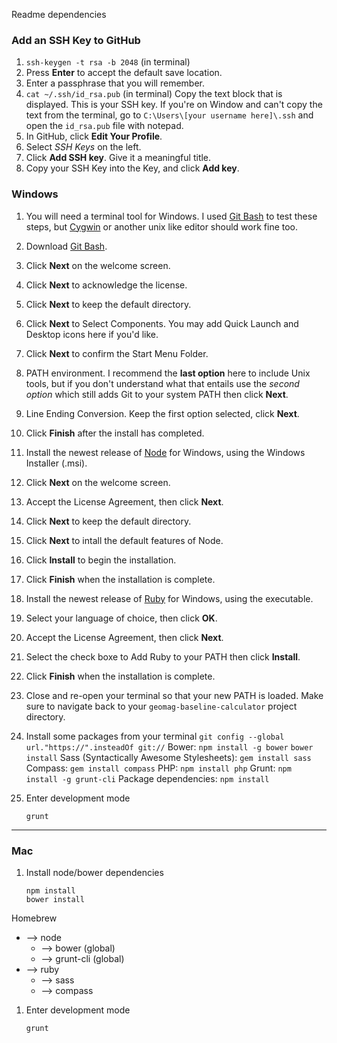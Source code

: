 Readme dependencies

### Add an SSH Key to GitHub ###

  1. `ssh-keygen -t rsa -b 2048` (in terminal)
  2. Press **Enter** to accept the default save location.
  3. Enter a passphrase that you will remember.
  4. `cat ~/.ssh/id_rsa.pub` (in terminal) Copy the text block that is displayed.
     This is your SSH key.
     If you're on Window and can't copy the text from the terminal, go
     to `C:\Users\[your username here]\.ssh` and open the `id_rsa.pub` file with notepad.
  5. In GitHub, click **Edit Your Profile**.
  6. Select *SSH Keys* on the left.
  7. Click **Add SSH key**. Give it a meaningful title.
  8. Copy your SSH Key into the Key, and click **Add key**.

### Windows ###

1. You will need a terminal tool for Windows. I used [Git Bash][] to test these
   steps, but [Cygwin][] or another unix like editor should work fine too.
  1. Download [Git Bash][].
  2. Click **Next** on the welcome screen.
  3. Click **Next** to acknowledge the license.
  4. Click **Next** to keep the default directory.
  5. Click **Next** to Select Components. You may add Quick Launch and Desktop
     icons here if you'd like.
  6. Click **Next** to confirm the Start Menu Folder.
  7. PATH environment. I recommend the __last option__ here to include Unix
     tools, but if you don't understand what that entails use the
     _second option_ which still adds Git to your system PATH then click **Next**.
  8. Line Ending Conversion. Keep the first option selected, click **Next**.
  9. Click **Finish** after the install has completed.

1. Install the newest release of [Node][] for Windows, using the Windows
   Installer (.msi).
  1. Click **Next** on the welcome screen.
  1. Accept the License Agreement, then click **Next**.
  1. Click **Next** to keep the default directory.
  1. Click **Next** to intall the default features of Node.
  1. Click **Install** to begin the installation.
  1. Click **Finish** when the installation is complete.

1. Install the newest release of [Ruby][] for Windows, using the executable.
  1. Select your language of choice, then click **OK**.
  1. Accept the License Agreement, then click **Next**.
  1. Select the check boxe to Add Ruby to your PATH then click **Install**.
  1. Click **Finish** when the installation is complete.

1. Close and re-open your terminal so that your new PATH is loaded. Make sure
   to navigate back to your `geomag-baseline-calculator` project directory.

1. Install some packages from your terminal
   ```git config --global url."https://".insteadOf git://```
   Bower:
   ```npm install -g bower```
   ```bower install```
   Sass (Syntactically Awesome Stylesheets):
   ```gem install sass```
   Compass:
   ```gem install compass```
   PHP:
   ```npm install php```
   Grunt:
   ```npm install -g grunt-cli```
   Package dependencies:
   ```npm install```

1. Enter development mode
    ```
    grunt
    ```

[Git Bash]: http://git-scm.com/download/win
[Cygwin]: http://cygwin.com/install.html
[Node]: http://nodejs.org/download/
[Ruby]: http://rubyinstaller.org/

---
### Mac ###

1. Install node/bower dependencies
   ```
   npm install
   bower install
   ```

  Homebrew
  * --> node
    + --> bower (global)
    + --> grunt-cli (global)
  * --> ruby
    + --> sass
    + --> compass

1. Enter development mode
    ```
    grunt
    ```
